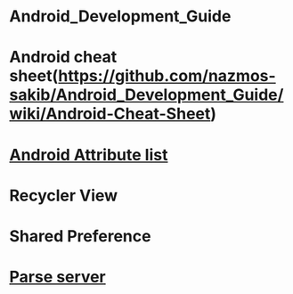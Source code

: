 # Android_Development_Guide


# Android cheat sheet(https://github.com/nazmos-sakib/Android_Development_Guide/wiki/Android-Cheat-Sheet)
# [Android Attribute list](https://github.com/nazmos-sakib/Android_Development_Guide/wiki/List-of-Attributes)
# Recycler View
# Shared Preference
# [Parse server](https://github.com/nazmos-sakib/Parse-Server-starter/blob/main/README.md)

